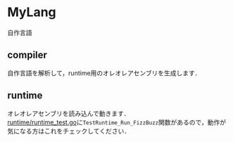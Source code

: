 # MyLang
自作言語

## compiler
自作言語を解析して，runtime用のオレオレアセンブリを生成します．

## runtime
オレオレアセンブリを読み込んで動きます．  
[runtime/runtime_test.go](runtime/runtime_test.go)に`TestRuntime_Run_FizzBuzz`関数があるので，動作が気になる方はこれをチェックしてください．